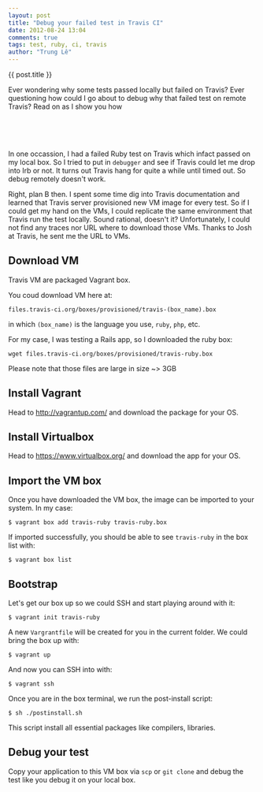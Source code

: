 ```yaml
---
layout: post
title: "Debug your failed test in Travis CI"
date: 2012-08-24 13:04
comments: true
tags: test, ruby, ci, travis
author: "Trung Lê"
---
```


{{ post.title }}

Ever wondering why some tests passed locally but failed on Travis?
Ever questioning how could I go about to debug why that failed test on remote Travis?
Read on as I show you how

<br/>
<br/>
<br/>
<!--more-->

In one occassion, I had a failed Ruby test on Travis which infact passed on my local box. So I tried
to put in `debugger` and see if Travis could let me drop into Irb or not. It turns out Travis hang
for quite a while until timed out. So debug remotely doesn't work.

Right, plan B then. I spent some time dig into Travis documentation and learned that Travis server
provisioned new VM image for every test. So if I could get my hand on the VMs, I could replicate the
same environment that Travis run the test locally. Sound rational, doesn't it? Unfortunately, I could
not find any traces nor URL where to download those VMs. Thanks to Josh at Travis, he sent me the URL
to VMs.


## Download VM

Travis VM are packaged Vagrant box.

You coud download VM here at:

```
files.travis-ci.org/boxes/provisioned/travis-(box_name).box
```

in which `(box_name)` is the language you use, `ruby`, `php`, etc.

For my case, I was testing a Rails app, so I downloaded the ruby box:

```
wget files.travis-ci.org/boxes/provisioned/travis-ruby.box
```

Please note that those files are large in size ~> 3GB


## Install Vagrant

Head to http://vagrantup.com/ and download the package for your OS.

## Install Virtualbox

Head to https://www.virtualbox.org/ and download the app for your OS.

## Import the VM box

Once you have downloaded the VM box, the image can be imported to your system. In my case:

```
$ vagrant box add travis-ruby travis-ruby.box
```

If imported successfully, you should be able to see `travis-ruby` in the box list with:

```
$ vagrant box list
```

## Bootstrap

Let's get our box up so we could SSH and start playing around with it:

```
$ vagrant init travis-ruby
```

A new `Vargrantfile` will be created for you in the current folder.
We could bring the box up with:

```
$ vagrant up
```

And now you can SSH into with:

```
$ vagrant ssh
```

Once you are in the box terminal, we run the post-install script:

```
$ sh ./postinstall.sh
```

This script install all essential packages like compilers, libraries.

## Debug your test

Copy your application to this VM box via `scp` or `git clone` and debug the test like you debug it on your local box.

